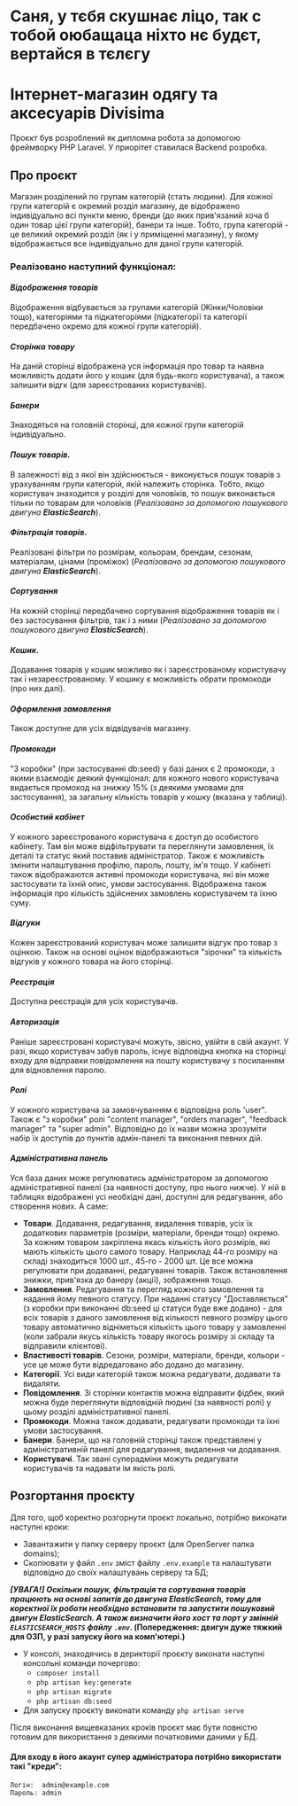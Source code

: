 # Саня, у тєбя скушнає ліцо, так с тобой оюбащаца ніхто нє будєт, вертайся в тєлєгу
# Інтернет-магазин одягу та аксесуарів Divisima

Проєкт був розроблений як дипломна робота за допомогою фреймворку PHP Laravel.
У приорітет ставилася Backend розробка.

## Про проєкт

Магазин розділений по групам категорій (стать людини). Для кожної групи категорій є окремий розділ магазину, де відображено індивідуально всі пункти меню, бренди (до яких прив'язаний хоча б один товар цієї групи категорій), банери та інше. Тобто, група категорій - це великий окремий розділ (як і у приміщенні магазину), у якому відображається все індивідуально для даної групи категорій.

### Реалізовано наступний функціонал:

#### _Відображення товарів_
Відображення відбувається за групами категорій (Жінки/Чоловіки тощо), категоріями та підкатегоріями (підкатегорії та категорії передбачено окремо для кожної групи категорій). 
#### _Сторінка товару_
На даній сторінці відображена уся інформація про товар та наявна можливість додати його у кошик (для будь-якого користувача), а також залишити відгк (для зареєстрованих користувачів).
#### _Банери_
Знаходяться на головній сторінці, для кожної групи категорій індивідуально.
#### _Пошук товарів_.
В залежності від з якої він здійснюється - виконується пошук товарів з урахуванням групи категорій, якій належить сторінка. Тобто, якщо користувач знаходится у розділі для чоловіків, то пошук виконається тільки по товарам для чоловіків (_Реалізовано за допомогою пошукового двигуна **ElasticSearch**_).
#### _Фільтрація товарів_.
Реалізовані фільтри по розмірам, кольорам, брендам, сезонам, матеріалам, цінами (проміжок) (_Реалізовано за допомогою пошукового двигуна **ElasticSearch**_).
#### _Сортування_ 
На кожній сторінці передбачено сортування відображення товарів як і без застосування фільтрів, так і з ними (_Реалізовано за допомогою пошукового двигуна **ElasticSearch**_).
#### _Кошик_. 
Додавання товарів у кошик можливо як і зареєстрованому користувачу так і незареєстрованому. У кошику є можливість обрати промокоди (про них далі).
#### _Оформлення замовлення_
Також доступне для усіх відвідувачів магазину. 
#### _Промокоди_
"З коробки" (при застосуванні db:seed) у базі даних є 2 промокоди, з якими взаємодіє деякий функціонал: для кожного нового користувача видається промокод на знижку 15% (з деякими умовами для застосування), за загальну кількість товарів у кошку (вказана у таблиці).
#### _Особистий кабінет_
У кожного зареєстрованого користувача є доступ до особистого кабінету. Там він може відфільтрувати та переглянути замовлення, їх деталі та статус який поставив адміністратор. Також є можливість змінити налаштування профілю, пароль, пошту, ім'я тощо. У кабінеті також відображаются активні промокоди користувача, які він може застосувати та їхній опис, умови застосування. Відображена також інформація про кількість здійснених замовлень користувачем та їхню суму.
#### _Відгуки_
Кожен зареєстрований користувач може залишити відгук про товар з оцінкою. Також на основі оцінок відображаються "зірочки" та кількість відгуків у кожного товара на його сторінці.
####  _Реєстрація_
Доступна реєстрація для усіх користувачів.
#### _Авторизація_
Раніше зареєстровані користувачі можуть, звісно, увійти в свій акаунт. У разі, якщо користувач забув пароль, існує відповідна кнопка на сторінці входу для відправки повідомлення на пошту користувачу з посиланням для відновлення паролю.
#### _Ролі_
У кожного користувача за замовчуванням є відповідна роль 'user". Також є "з коробки" ролі "content manager", "orders manager", "feedback manager" та "super admin". Відповідно до їх назви можна зрозуміти набір  їх доступів до пунктів адмін-панелі та виконання певних дій.
#### _Адміністративна панель_
Уся база даних може регулюватись адміністратором за допомогою адміністративної панелі (за наявності доступу, про нього нижче). У ній в таблицях відображені усі необхідні дані, доступні для редагування, або створення нових. А саме:
   
  + **Товари**. Додавання, редагування, видалення товарів, усіх їх додаткових параметрів (розміри, матеріали, бренди тощо) окремо. За кожним товаром закріплена якась кількість його розмірів, які мають кількість цього самого товару. Наприклад 44-го розміру на складі знаходиться 1000 шт., 45-го - 2000 шт. Це все можна регулювати при додаванні, редагуванні товарів. Також встановлення знижки, прив'язка до банеру (акції), зображення тощо.
  + **Замовлення**. Редагування та перегляд кожного замовлення та надання йому певного статусу. При наданні статусу "Доставляється" (з коробки при виконанні db:seed ці статуси буде вже додано) - для всіх товарів з даного замовлення від кількості певного розміру цього товару автоматично відніметься кількість цього товару у замовленні (коли забрали якусь кількість товару якогось розміру зі складу та відправили клієнтові).
  + **Властивості товарів**. Сезони, розміри, матеріали, бренди, кольори - усе це може бути відредаговано або додано до магазину.
  + **Категорії**. Усі види категорій також можна редагувати, додавати та видаляти.
  + **Повідомлення**. Зі сторінки контактів можна відправити фідбек, який можна буде переглянути відповідній людині (за наявності ролі) у цьому розділі адміністративної панелі.
  + **Промокоди**. Можна також додавати, редагувати промокоди та їхні умови застосування.
  + **Банери**. Банери, що на головній сторінці також представлені у адміністративній панелі для редагування, видалення чи додавання.
  + **Користувачі**. Так звані суперадміни можуть редагувати користувачів та надавати ім якість ролі.

## Розгортання проєкту


Для того, щоб коректно розгорнути проєкт локально, потрібно виконати наступні кроки:

- Завантажити у папку серверу проєкт (для OpenServer папка domains);
- Скопіювати у файл `.env` зміст файлу `.env.example` та налаштувати відповідно до своїх налаштувань серверу та БД;


**_[УВАГА!] Оскільки пошук,  фільтрація та сортування товарів працюють на основі запитів до двигуна ElasticSearch, тому для коректної їх роботи необхідно встановити та запустити пошуковий двигун ElasticSearch. А також визначити його хост та порт у змінній `ELASTICSEARCH_HOSTS` файлу `.env`_. (Попередження: двигун дуже тяжкий для ОЗП, у разі запуску його на комп'ютері.)** 

- У консолі, знаходячись в дерикторії проєкту виконати наступні консольні команди почергово:
    + `composer install`
    + `php artisan key:generate`
    + `php artisan migrate`
    + `php artisan db:seed`
-  Для запуску проєкту виконати команду `php artisan serve`

Після виконання вищевказаних кроків проєкт має бути повністю готовим для використання з деякими початковими даними у БД.

#### Для входу в його акаунт супер адміністратора потрібно використати такі "креди":

    Логін:  admin@example.com
    Пароль: admin
